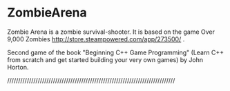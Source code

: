 # ZombieArena

Zombie Arena is a zombie survival-shooter. It is based on the game Over 9,000 Zombies http://store.steampowered.com/app/273500/ .

Second game of the book "Beginning C++ Game Programming" (Learn C++ from scratch and get started building your very own games) by John Horton. 

/////////////////////////////////////////////////////////////////////////////
